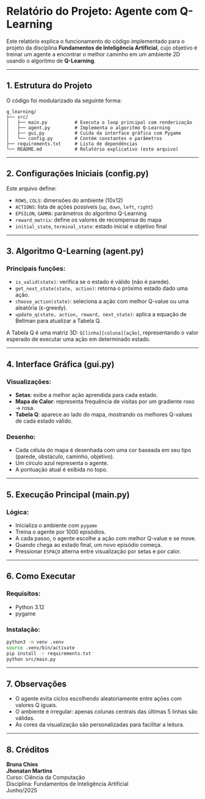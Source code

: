 
# Relatório do Projeto: Agente com Q-Learning

Este relatório explica o funcionamento do código implementado para o projeto da disciplina **Fundamentos de Inteligência Artificial**, cujo objetivo é treinar um agente a encontrar o melhor caminho em um ambiente 2D usando o algoritmo de **Q-Learning**.

---

## 1. Estrutura do Projeto

O código foi modularizado da seguinte forma:

```
q_learning/
├── src/
│   ├── main.py          # Executa o loop principal com renderização
│   ├── agent.py         # Implementa o algoritmo Q-Learning
│   ├── gui.py           # Cuida da interface gráfica com Pygame
│   └── config.py        # Contém constantes e parâmetros
├── requirements.txt     # Lista de dependências
└── README.md            # Relatório explicativo (este arquivo)
```

---

## 2. Configurações Iniciais (config.py)

Este arquivo define:

- `ROWS`, `COLS`: dimensões do ambiente (10x12)
- `ACTIONS`: lista de ações possíveis (`up`, `down`, `left`, `right`)
- `EPSILON`, `GAMMA`: parâmetros do algoritmo Q-Learning
- `reward_matrix`: define os valores de recompensa do mapa
- `initial_state`, `terminal_state`: estado inicial e objetivo final

---

## 3. Algoritmo Q-Learning (agent.py)

### Principais funções:

- `is_valid(state)`: verifica se o estado é válido (não é parede).
- `get_next_state(state, action)`: retorna o próximo estado dado uma ação.
- `choose_action(state)`: seleciona a ação com melhor Q-value ou uma aleatória (ε-greedy).
- `update_q(state, action, reward, next_state)`: aplica a equação de Bellman para atualizar a Tabela Q.

A Tabela Q é uma matriz 3D: `Q[linha][coluna][ação]`, representando o valor esperado de executar uma ação em determinado estado.

---

## 4. Interface Gráfica (gui.py)

### Visualizações:

- **Setas**: exibe a melhor ação aprendida para cada estado.
- **Mapa de Calor**: representa frequência de visitas por um gradiente roxo → rosa.
- **Tabela Q**: aparece ao lado do mapa, mostrando os melhores Q-values de cada estado válido.

### Desenho:

- Cada célula do mapa é desenhada com uma cor baseada em seu tipo (parede, obstáculo, caminho, objetivo).
- Um círculo azul representa o agente.
- A pontuação atual é exibida no topo.

---

## 5. Execução Principal (main.py)

### Lógica:

- Inicializa o ambiente com `pygame`
- Treina o agente por 1000 episódios.
- A cada passo, o agente escolhe a ação com melhor Q-value e se move.
- Quando chega ao estado final, um novo episódio começa.
- Pressionar `ESPAÇO` alterna entre visualização por setas e por calor.

---

## 6. Como Executar

### Requisitos:

- Python 3.12
- pygame

### Instalação:

```bash
python3 -m venv .venv
source .venv/bin/activate
pip install -r requirements.txt
python src/main.py
```

---

## 7. Observações

- O agente evita ciclos escolhendo aleatoriamente entre ações com valores Q iguais.
- O ambiente é irregular: apenas colunas centrais das últimas 5 linhas são válidas.
- As cores da visualização são personalizadas para facilitar a leitura.

---

## 8. Créditos

**Bruna Chies**  
**Jhonatan Martins**  
Curso: Ciência da Computação  
Disciplina: Fundamentos de Inteligência Artificial  
Junho/2025
